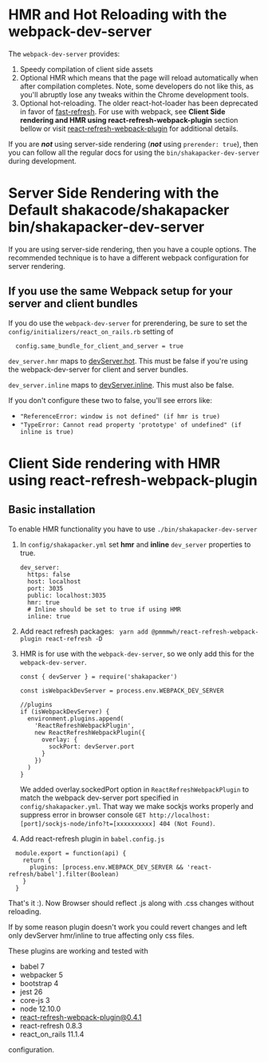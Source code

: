 # HMR and Hot Reloading with the webpack-dev-server

The `webpack-dev-server` provides:

1. Speedy compilation of client side assets
2. Optional HMR which means that the page will reload automatically when after
   compilation completes. Note, some developers do not like this, as you'll
   abruptly lose any tweaks within the Chrome development tools.
3. Optional hot-reloading. The older react-hot-loader has been deprecated in 
   favor of [fast-refresh](https://reactnative.dev/docs/fast-refresh).
   For use with webpack, see **Client Side rendering and HMR using react-refresh-webpack-plugin** section bellow or visit [react-refresh-webpack-plugin](https://github.com/pmmmwh/react-refresh-webpack-plugin) for additional details.

If you are ***not*** using server-side rendering (***not*** using `prerender: true`),
then you can follow all the regular docs for using the `bin/shakapacker-dev-server` 
during development.

# Server Side Rendering with the Default shakacode/shakapacker bin/shakapacker-dev-server

If you are using server-side rendering, then you have a couple options. The
recommended technique is to have a different webpack configuration for server
rendering.  

## If you use the same Webpack setup for your server and client bundles 
If you do use the `webpack-dev-server` for prerendering, be sure to set the
`config/initializers/react_on_rails.rb` setting of 

```
  config.same_bundle_for_client_and_server = true
```

`dev_server.hmr` maps to [devServer.hot](https://webpack.js.org/configuration/dev-server/#devserverhot).
This must be false if you're using the webpack-dev-server for client and server bundles.
 
`dev_server.inline` maps to [devServer.inline](https://webpack.js.org/configuration/dev-server/#devserverinline).
This must also be false.

If you don't configure these two to false, you'll see errors like:

* `"ReferenceError: window is not defined" (if hmr is true)`
* `"TypeError: Cannot read property 'prototype' of undefined" (if inline is true)`

# Client Side rendering with HMR using react-refresh-webpack-plugin
## Basic installation
To enable HMR functionality you have to use `./bin/shakapacker-dev-server`
1. In `config/shakapacker.yml` set **hmr** and **inline** `dev_server` properties to true. 
    ```
    dev_server:
      https: false
      host: localhost
      port: 3035
      public: localhost:3035
      hmr: true
      # Inline should be set to true if using HMR
      inline: true
    ```

2. Add react refresh packages:
    ` yarn add @pmmmwh/react-refresh-webpack-plugin react-refresh -D`

3. HMR is for use with the `webpack-dev-server`, so we only add this for the `webpack-dev-server`.
   ```
   const { devServer } = require('shakapacker')

   const isWebpackDevServer = process.env.WEBPACK_DEV_SERVER

   //plugins
   if (isWebpackDevServer) {
     environment.plugins.append(
       'ReactRefreshWebpackPlugin',
       new ReactRefreshWebpackPlugin({
         overlay: {
           sockPort: devServer.port
         }
       })
     )
   }
    ```
    We added overlay.sockedPort option in `ReactRefreshWebpackPlugin` to match the webpack dev-server port specified in `config/shakapacker.yml`. That way we make sockjs works properly and suppress error in browser console `GET http://localhost:[port]/sockjs-node/info?t=[xxxxxxxxxx] 404 (Not Found)`. 

4. Add react-refresh plugin in `babel.config.js`
```
  module.export = function(api) {
    return {
      plugins: [process.env.WEBPACK_DEV_SERVER && 'react-refresh/babel'].filter(Boolean)
    }
  }
```
That's it :).
Now Browser should reflect .js along with .css changes without reloading.

If by some reason plugin doesn't work you could revert changes and left only devServer hmr/inline to true affecting only css files.

These plugins are working and tested with 
   - babel 7
   - webpacker 5
   - bootstrap 4
   - jest 26
   - core-js 3
   - node 12.10.0
   - react-refresh-webpack-plugin@0.4.1
   - react-refresh 0.8.3 
   - react_on_rails 11.1.4 
   
   configuration.
